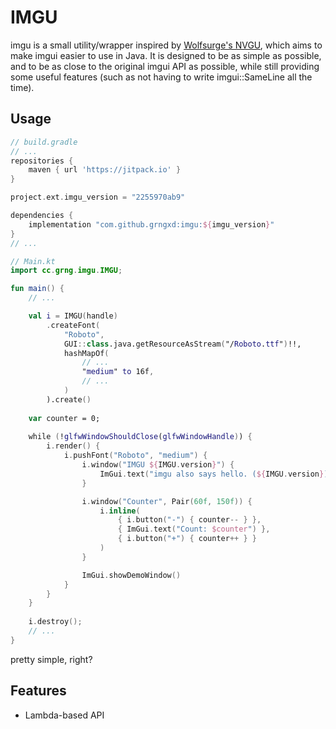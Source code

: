 # IMGU
imgu is a small utility/wrapper inspired by [Wolfsurge's NVGU](https://github.com/Wolfsurge/NVGU/), which aims to make imgui easier to use in Java.
It is designed to be as simple as possible, and to be as close to the original imgui API as possible, while still providing some useful features (such as not having to write imgui::SameLine all the time).

## Usage
```groovy
// build.gradle
// ...
repositories {
    maven { url 'https://jitpack.io' }
}

project.ext.imgu_version = "2255970ab9"

dependencies {
    implementation "com.github.grngxd:imgu:${imgu_version}"
}
// ...
```

```kt
// Main.kt
import cc.grng.imgu.IMGU;

fun main() {
    // ...

    val i = IMGU(handle)
        .createFont(
            "Roboto",
            GUI::class.java.getResourceAsStream("/Roboto.ttf")!!,
            hashMapOf(
                // ...
                "medium" to 16f,
                // ...
            )
        ).create()
    
    var counter = 0;
    
    while (!glfwWindowShouldClose(glfwWindowHandle)) {
        i.render() {
            i.pushFont("Roboto", "medium") {
                i.window("IMGU ${IMGU.version}") {
                    ImGui.text("imgu also says hello. (${IMGU.version})")
                }

                i.window("Counter", Pair(60f, 150f)) {
                    i.inline(
                        { i.button("-") { counter-- } },
                        { ImGui.text("Count: $counter") },
                        { i.button("+") { counter++ } }
                    )
                }

                ImGui.showDemoWindow()
            }
        }
    }
    
    i.destroy();
    // ...
}
```

pretty simple, right?

## Features
- Lambda-based API